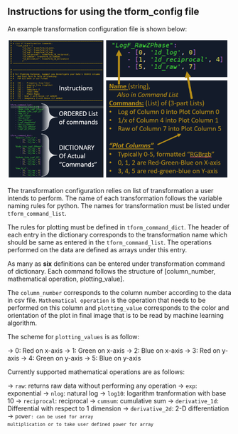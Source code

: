 ## Instructions for using the tform_config file

An example transformation configuration file is shown below:

<img src="https://github.com/EISy-as-Py/hardy/blob/master/doc/images/Quickstart_TransformConfig.PNG" width=500 />

The transformation configuration relies on list of transformation a user intends to perform. The name of each transformation follows the variable naming rules for python. The names for transformation must be listed under <code>tform_command_list</code>.

The rules for plotting must be defined in <code>tform_command_dict</code>. The header of each entry in the dictionary corresponds to the transformation name which should be same as entered in the <code>tform_command_list</code>. The operations performed on the data are defined as arrays under this entry.

As many as <b>six</b> definitions can be entered under transformation command of dictionary. Each command follows the structure of \[column_number, mathematical operation, plotting_value].

The <code>column_number</code> corresponds to the column number according to the data in csv file. <code>Mathematical operation</code> is the operation that needs to be performed on this column and <code>plotting_value</code> corresponds to the color and orientation of the plot in final image that is to be read by machine learning algorithm.

The scheme for <code>plotting_values</code> is as follow:

-> 0: Red on x-axis
-> 1: Green on x-axis
-> 2: Blue on x-axis
-> 3: Red on y-axis
-> 4: Green on y-axis
-> 5: Blue on y-axis

Currently supported mathematical operations are as follows:

-> <code>raw</code>: returns raw data without performing any operation
-> <code>exp</code>: exponential
-> <code>nlog</code>: natural log
-> <code>log10</code>: logarithm tranformation with base 10
-> <code>reciprocal</code>: reciprocal
-> <code>cumsum</code>: cumulative sum
-> <code>derivative_1d</code>: Differential with respect to 1 dimension
-> <code>derivative_2d</code>: 2-D differentiation
-> <code>power<code>: can be used for array multiplication or to take user defined power for array 

